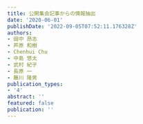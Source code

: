 ```yaml
---
title: 公開集会記事からの情報抽出
date: '2020-06-01'
publishDate: '2022-09-05T07:52:11.176328Z'
authors:
- 田中 昂志
- 芦原 和樹
- Chenhui Chu
- 中島 悠太
- 武村 紀子
- 長原 一
- 藤川 隆男
publication_types:
- '4'
abstract: ''
featured: false
publication: ''
---
```


